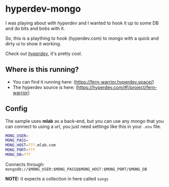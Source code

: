# hyperdev-mongo 

I was playing about with *hyperdev* and I wanted to hook it up to some DB and do bits and bobs with it.

So, this is a plaything to hook (hyperdev.com) to mongo with a quick and dirty ui to show it working.

Check out *[hyperdev](http://www.joelonsoftware.com/items/2016/05/30.html)*, it's pretty cool.


## Where is this running?

- You can find it running here: (https://fern-warrior.hyperdev.space/)
- The hyperdev source is here: (https://hyperdev.com/#!/project/fern-warrior)

## Config

The sample uses **mlab** as a back-end, but you can use any mongo that you can connect to using a url, you just need settings like this in your `.env` file.

```bash
MONG_USER=
MONG_PASS=
MONG_HOST=???.mlab.com
MONG_PORT=???
MONG_DB=???
```

Connects through: `mongodb://$MONG_USER:$MONG_PASS@$MONG_HOST:$MONG_PORT/$MONG_DB`

**NOTE:** it expects a collection in here called `songs`